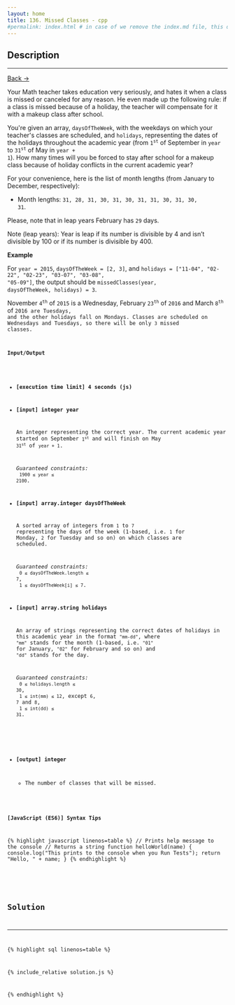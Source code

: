 ```yaml
---
layout: home
title: 136. Missed Classes - cpp
#permalink: index.html # in case of we remove the index.md file, this doc will be the index page
---
```


<div class="row">
<div class="columnStmt" markdown="1">

## Description

---

[Back -> ](../README.md)

Your Math teacher takes education very seriously, and hates it when a class is missed or canceled for any reason. He even made up the following rule: if a class is missed because of a holiday, the teacher will compensate for it with a makeup class after school.

You're given an array, <code>daysOfTheWeek</code>, with the weekdays on which your teacher's classes are scheduled, and <code>holidays</code>, representing the dates of the holidays throughout the academic year (from <code>1<sup>st</sup></code> of September in <code>year</code> to <code>31<sup>st</sup></code> of May in <code>year + 1</code>). How many times will you be forced to stay after school for a makeup class because of holiday conflicts in the current academic year?

For your convenience, here is the list of month lengths (from January to December, respectively):

- Month lengths: <code>31, 28, 31, 30, 31, 30, 31, 31, 30, 31, 30, 31</code>.

Please, note that in leap years February has <code>29</code> days.

Note (leap years): Year is leap if its number is divisible by 4 and isn’t divisible by 100 or if its number is divisible by 400.

**Example**

For <code>year = 2015</code>, <code>daysOfTheWeek = [2, 3]</code>, and
<code>holidays = ["11-04", "02-22", "02-23", "03-07", "03-08", "05-09"]</code>,
the output should be
<code>missedClasses(year, daysOfTheWeek, holidays) = 3</code>.

November <code>4<sup>th</sup></code> of <code>2015</code> is a Wednesday, February <code>23<sup>th</sup></code> of <code>2016</code> and March <code>8<sup>th</sup></code> of <code>2016</sup> are Tuesdays, and the other holidays fall on Mondays. Classes are scheduled on Wednesdays and Tuesdays, so there will be only <code>3</code> missed classes.

**Input/Output**

- **[execution time limit] 4 seconds (js)**
- **[input] integer year**

  An integer representing the correct year. The current academic year started on September <code>1<sup>st</sup></code> and will finish on May <code>31<sup>st</sup></code> of <code>year + 1</code>.

  _Guaranteed constraints:_<br>
  <code>1900 ≤ year ≤ 2100</code>.

- **[input] array.integer daysOfTheWeek**

  A sorted array of integers from <code>1</code> to <code>7</code> representing the days of the week (1-based, i.e. <code>1</code> for Monday, <code>2</code> for Tuesday and so on) on which classes are scheduled.

  _Guaranteed constraints:_<br>
  <code>0 ≤ daysOfTheWeek.length ≤ 7</code>,<br>
  <code>1 ≤ daysOfTheWeek[i] ≤ 7</code>.

- **[input] array.string holidays**

  An array of strings representing the correct dates of holidays in this academic year in the format <code>"mm-dd"</code>, where <code>"mm"</code> stands for the month (1-based, i.e. <code>"01"</code> for January, <code>"02"</code> for February and so on) and <code>"dd"</code> stands for the day.

  _Guaranteed constraints:_<br>
  <code>0 ≤ holidays.length ≤ 30</code>,<br>
  <code>1 ≤ int(mm) ≤ 12</code>, except <code>6</code>, <code>7</code> and <code>8</code>,<br>
  <code>1 ≤ int(dd) ≤ 31</code>.

* **[output] integer**

  - The number of classes that will be missed.

**[JavaScript (ES6)] Syntax Tips**

{% highlight javascript linenos=table %}
// Prints help message to the console
// Returns a string
function helloWorld(name) {
console.log("This prints to the console when you Run Tests");
return "Hello, " + name;
}
{% endhighlight %}

</div>
<div class="columnSol" markdown="1">

## Solution

---

{% highlight sql linenos=table %}

{% include_relative solution.js %}

{% endhighlight %}

</div>
</div>
